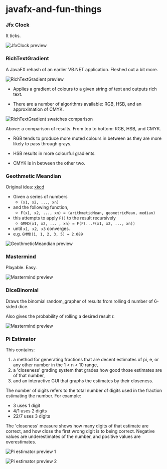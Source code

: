 # javafx-and-fun-things

### Jfx Clock
It ticks.

![JfxClock preview](https://github.com/uncleankiwi/javafx-and-fun-things/blob/master/previews/JfxClock.PNG)

### RichTextGradient
A JavaFX rehash of an earlier VB.NET application. Fleshed out a bit more.

![RichTextGradient preview](https://github.com/uncleankiwi/javafx-and-fun-things/blob/master/previews/RTG.PNG)

- Applies a gradient of colours to a given string of text and outputs rich text.

- There are a number of algorithms available: RGB, HSB, and an approximation of CMYK.

![RichTextGradient swatches comparison](https://github.com/uncleankiwi/javafx-and-fun-things/blob/master/previews/RTGswatches.png)

Above: a comparison of results. From top to bottom: RGB, HSB, and CMYK.

- RGB tends to produce more muted colours in between as they are more likely to pass through grays.

- HSB results in more colourful gradients.

- CMYK is in between the other two.

### Geothmetic Meandian
Original idea: [xkcd](https://xkcd.com/2435/)

- Given a series of numbers
    - `(x1, x2, ..., xn)`
- and the following function,
   - `F(x1, x2, ..., xn) = (arithmeticMean, geometricMean, median)`
- this attempts to apply `F()` to the result recursively
    - `GMMD(x1, x2, ... , xn) = F(F(...F(x1, x2, ..., xn))`
- until `x1, x2, x3` converges.
- e.g. `GMMD(1, 1, 2, 3, 5) = 2.089`

![GeothmeticMeandian preview](https://github.com/uncleankiwi/javafx-and-fun-things/blob/master/previews/geothmeticmeandian.PNG)

### Mastermind
Playable. Easy.

![Mastermind preview](https://github.com/uncleankiwi/javafx-and-fun-things/blob/master/previews/Mastermind.PNG)

### DiceBinomial
Draws the binomial random_grapher of results from rolling d number of 6-sided dice.

Also gives the probability of rolling a desired result r.

![Mastermind preview](https://github.com/uncleankiwi/javafx-and-fun-things/blob/master/previews/DiceBinomial.PNG)

### Pi Estimator
This contains:
1. a method for generating fractions that are decent estimates of pi, e, or any other number in the 1 < n < 10 range,
2. a 'closeness' grading system that grades how good those estimates are of that number,
3. and an interactive GUI that graphs the estimates by their closeness.

The number of digits refers to the total number of digits used in the fraction estimating the number. For
example:
- 3 uses 1 digit
- 4/1 uses 2 digits
- 22/7 uses 3 digits

The 'closeness' measure shows how many digits of that estimate are correct, and how close the first wrong digit is to being correct.
Negative values are underestimates of the number, and positive values are overestimates.

![Pi estimator preview 1](https://github.com/uncleankiwi/javafx-and-fun-things/blob/master/previews/PiEstimator1.PNG)

![Pi estimator preview 2](https://github.com/uncleankiwi/javafx-and-fun-things/blob/master/previews/PiEstimator2.PNG)